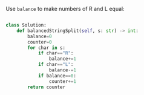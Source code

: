 Use ```balance``` to make numbers of R and L equal: 

```python

class Solution:
    def balancedStringSplit(self, s: str) -> int:
        balance=0
        counter=0
        for char in s:
            if char=="R":
                balance+=1
            if char=="L":
                balance-=1
            if balance==0:
                counter+=1
        return counter          
        
```

